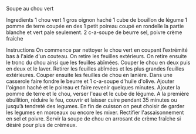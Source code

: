 Soupe au chou vert

Ingredients
1 chou vert
1 gros oignon haché
1 cube de bouillon de légume
1 pomme de terre coupée en des
1 petit poireau coupé en rondelle la partie blanche et vert pale seulement.
2 c-a-soupe de beurre
sel, poivre
crème fraîche

Instructions
On commence par nettoyer le chou vert en coupant l’extrémité bas à l'aide d'un couteau. On retire les feuilles extérieurs.
On retire ensuite le tronc du chou ainsi que les feuilles abîmées. Couper le chou en deux puis en deux et le laver. Retirer les feuilles abîmées et les plus grandes feuilles extérieures.
Couper ensuite les feuilles de chou en lanière.
Dans une casserole faire fondre le beurre et 1 c-a-soupe d'huile d'olive. Ajouter l'oignon haché et le poireau et faire revenir quelques minutes.
Ajouter la pomme de terre et le chou, verser l'eau et le cube de légume.
A la première ébullition, réduire le feu, couvrir et laisser cuire pendant 35 minutes ou jusqu’à tendreté des legumes.
En fin de cuisson on peut choisir de garder les legumes en morceaux ou encore les mixer.
Rectifier l'assaisonnement en sel et poivre.
Servir la soupe de chou en arrosant de crème fraîche si désiré pour plus de crémeux.
